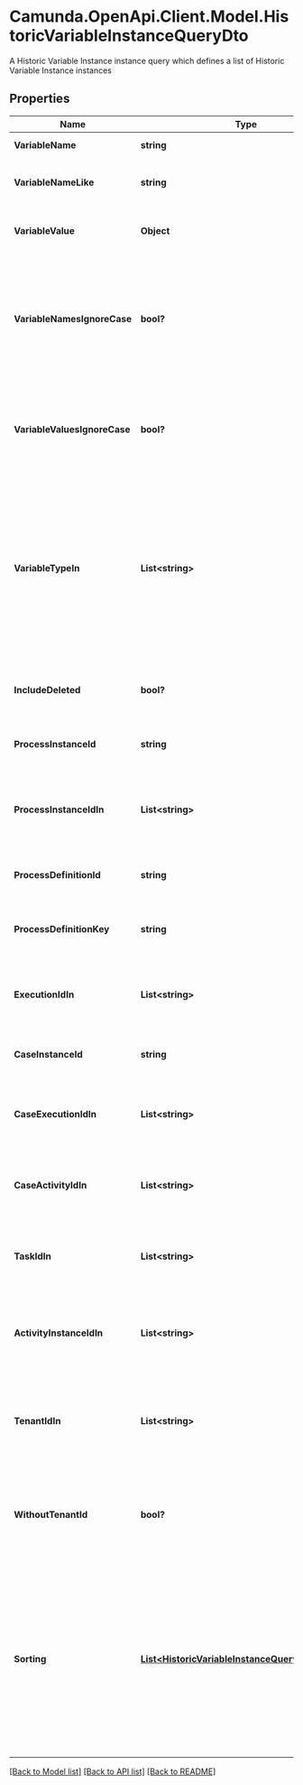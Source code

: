 # Camunda.OpenApi.Client.Model.HistoricVariableInstanceQueryDto
A Historic Variable Instance instance query which defines a list of Historic Variable Instance instances

## Properties

Name | Type | Description | Notes
------------ | ------------- | ------------- | -------------
**VariableName** | **string** | Filter by variable name. | [optional] 
**VariableNameLike** | **string** | Restrict to variables with a name like the parameter. | [optional] 
**VariableValue** | **Object** | Filter by variable value. May be &#x60;String&#x60;, &#x60;Number&#x60; or &#x60;Boolean&#x60;. | [optional] 
**VariableNamesIgnoreCase** | **bool?** | Match the variable name provided in &#x60;variableName&#x60; and &#x60;variableNameLike&#x60; case- insensitively. If set to &#x60;true&#x60; **variableName** and **variablename** are treated as equal. | [optional] 
**VariableValuesIgnoreCase** | **bool?** | Match the variable value provided in &#x60;variableValue&#x60; case-insensitively. If set to &#x60;true&#x60; **variableValue** and **variablevalue** are treated as equal. | [optional] 
**VariableTypeIn** | **List&lt;string&gt;** | Only include historic variable instances which belong to one of the passed and comma- separated variable types. A list of all supported variable types can be found [here](https://docs.camunda.org/manual/7.16/user-guide/process-engine/variables/#supported-variable-values). **Note:** All non-primitive variables are associated with the type &#39;serializable&#39;. | [optional] 
**IncludeDeleted** | **bool?** | Include variables that has already been deleted during the execution. | [optional] 
**ProcessInstanceId** | **string** | Filter by the process instance the variable belongs to. | [optional] 
**ProcessInstanceIdIn** | **List&lt;string&gt;** | Only include historic variable instances which belong to one of the passed  process instance ids. | [optional] 
**ProcessDefinitionId** | **string** | Filter by the process definition the variable belongs to. | [optional] 
**ProcessDefinitionKey** | **string** | Filter by a key of the process definition the variable belongs to. | [optional] 
**ExecutionIdIn** | **List&lt;string&gt;** | Only include historic variable instances which belong to one of the passed and  execution ids. | [optional] 
**CaseInstanceId** | **string** | Filter by the case instance the variable belongs to. | [optional] 
**CaseExecutionIdIn** | **List&lt;string&gt;** | Only include historic variable instances which belong to one of the passed and  case execution ids. | [optional] 
**CaseActivityIdIn** | **List&lt;string&gt;** | Only include historic variable instances which belong to one of the passed and  case activity ids. | [optional] 
**TaskIdIn** | **List&lt;string&gt;** | Only include historic variable instances which belong to one of the passed and  task ids. | [optional] 
**ActivityInstanceIdIn** | **List&lt;string&gt;** | Only include historic variable instances which belong to one of the passed and  activity instance ids. | [optional] 
**TenantIdIn** | **List&lt;string&gt;** | Only include historic variable instances which belong to one of the passed and comma- separated tenant ids. | [optional] 
**WithoutTenantId** | **bool?** | Only include historic variable instances that belong to no tenant. Value may only be &#x60;true&#x60;, as &#x60;false&#x60; is the default behavior. | [optional] 
**Sorting** | [**List&lt;HistoricVariableInstanceQueryDtoSorting&gt;**](HistoricVariableInstanceQueryDtoSorting.md) | An array of criteria to sort the result by. Each element of the array is                      an object that specifies one ordering. The position in the array                      identifies the rank of an ordering, i.e., whether it is primary, secondary,                      etc. Sorting has no effect for &#x60;count&#x60; endpoints | [optional] 

[[Back to Model list]](../README.md#documentation-for-models) [[Back to API list]](../README.md#documentation-for-api-endpoints) [[Back to README]](../README.md)

